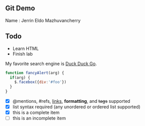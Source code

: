 ## Git Demo

Name : Jerrin Eldo Mazhuvancherry

## Todo
- Learn HTML
- Finish lab

My favorite search engine is [Duck Duck Go](https://duckduckgo.com).

```javascript
function fancyAlert(arg) {
  if(arg) {
    $.facebox({div:'#foo'})
  }
}
```

- [x] @mentions, #refs, [links](), **formatting**, and <del>tags</del> supported
- [x] list syntax required (any unordered or ordered list supported)
- [x] this is a complete item
- [ ] this is an incomplete item